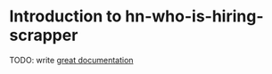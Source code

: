 # Introduction to hn-who-is-hiring-scrapper

TODO: write [great documentation](http://jacobian.org/writing/what-to-write/)

